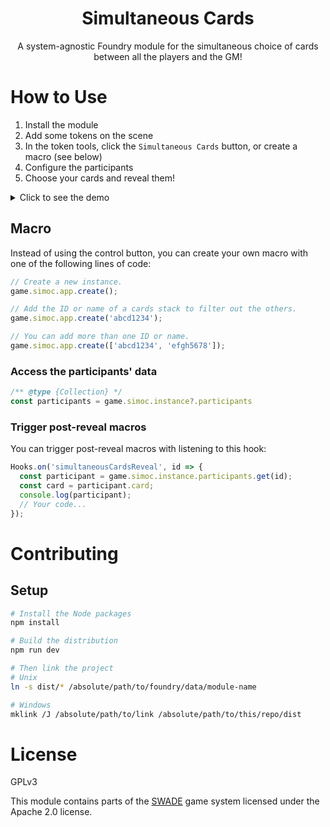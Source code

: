 <center>
<h1>Simultaneous Cards</h1>
<p>A system-agnostic Foundry module for the simultaneous choice of cards between all the players and the GM!</p>
</center>

# How to Use

1. Install the module
2. Add some tokens on the scene
3. In the token tools, click the `Simultaneous Cards` button, or create a macro (see below)
4. Configure the participants
5. Choose your cards and reveal them!

<details>
<summary>Click to see the demo</summary>
<img src="https://raw.githubusercontent.com/Stefouch/simultaneous-cards-fvtt/main/static/assets/screenshots/demo.gif" title="Simultaneous Cards Foundry Module Demo"/>
</details>

## Macro

Instead of using the control button, you can create your own macro with one of the following lines of code:

```js
// Create a new instance.
game.simoc.app.create();

// Add the ID or name of a cards stack to filter out the others.
game.simoc.app.create('abcd1234');

// You can add more than one ID or name.
game.simoc.app.create(['abcd1234', 'efgh5678']);
```

### Access the participants' data

```js
/** @type {Collection} */
const participants = game.simoc.instance?.participants
```

### Trigger post-reveal macros

You can trigger post-reveal macros with listening to this hook:

```js
Hooks.on('simultaneousCardsReveal', id => {
  const participant = game.simoc.instance.participants.get(id);
  const card = participant.card;
  console.log(participant);
  // Your code...
});
```

# Contributing

## Setup

```bash
# Install the Node packages
npm install

# Build the distribution
npm run dev

# Then link the project
# Unix
ln -s dist/* /absolute/path/to/foundry/data/module-name

# Windows
mklink /J /absolute/path/to/link /absolute/path/to/this/repo/dist
```

# License

GPLv3

This module contains parts of the [SWADE](https://gitlab.com/peginc/swade) game system licensed under the Apache 2.0 license.
